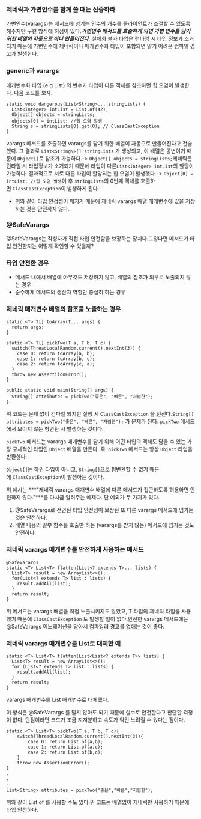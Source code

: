 ### 제네릭과 가변인수를 함께 쓸 때는 신중하라

가변인수(varargs)는 메서드에 넘기는 인수의 개수를 클라이언트가 조절할 수 있도록 해주지만 구현 방식에 허점이 있다.***가변인수 메서드를 호출하게 되면 가변 인수를 담기 위한 배열이 자동으로 하나 만들어진다.*** 실체화 불가 타입은 런타임 시 타입 정보가 소거되기 때문에 가변인수에 제네릭이나 매개변수화 타입이 포함되면 알기 어려운 컴파일 경고가 발생한다.

### generic과 varargs

매개변수화 타입 (e.g List<String>) 의 변수가 타입이 다른 객체를 참조하면 힙 오염이 발생한다. 다음 코드를 보자.

```
static void dangerous(List<String>... stringLists) {
  List<Integer> intList = List.of(42);
  Object[] objects = stringLists;
  objects[0] = intList; //힙 오염 발생
  String s = stringLists[0].get(0); // ClassCastException
}
```

varargs 메서드를 호출하면 varargs를 담기 위한 배열이 자동으로 만들어진다고 전술했다. 그 결과로 `List<String\>[] stringLists` 가 생성되고, 이 배열은 공변이기 때문에 `Object[]`로 참조가 가능하다.-> `Object[] objects = stringLists;`제네릭은 런타임 시 타입정보가 소거되기 때문에 타입이 다른`List<Integer> intList`의 할당이 가능하다. 결과적으로 서로 다른 타입이 할당되는 힙 오염이 발생했다.-> `Object[0] = intList; //힙 오염 발생`이 후 `stringLists`의 0번째 객체를 호출하면 `ClassCastException`이 발생하게 된다.

- 위와 같이 타입 안정성이 깨지기 때문에 제네릭 varargs 배열 매개변수에 값을 저장하는 것은 안전하지 않다.

### @SafeVarargs

@SafeVarargs는 작성자가 직접 타입 안전함을 보장하는 장치다.그렇다면 메서드가 타입 안전한지는 어떻게 확인할 수 있을까?

### 타입 안전한 경우

- 메서드 내에서 배열에 아무것도 저장하지 않고, 배열의 참조가 외부로 노출되지 않는 경우
- 순수하게 메서드의 생산자 역할만 충실히 하는 경우

### 제네릭 매개변수 배열의 참조를 노출하는 경우

```
static <T> T[] toArray(T... args) {
  return args;
}
```

```
static <T> T[] pickTwo(T a, T b, T c) {
  switch(ThreadLocalRandom.current().nextInt(3)) {
    case 0: return toArray(a, b);
    case 1: return toArray(b, c);
    case 2: return toArray(c, a);
  }
  throw new AssertiionError();
}
```

```
public static void main(String[] args) {
  String[] attributes = pickTwo("좋은", "빠른", "저렴한");
}
```

위 코드는 문제 없이 컴파일 되지만 실행 시 `ClassCastException` 을 던진다.`String[] attributes = pickTwo("좋은", "빠른", "저렴한");` 가 문제가 된다. `pickTwo` 메서드에서 보이지 않는 형변환 시 발생하는 것이다.

`pickTwo` 메서드는 varargs 매개변수를 담기 위해 어떤 타입의 객체도 담을 수 있는 가장 구체적인 타입인 `Object` 배열을 만든다. 즉, `pickTwo` 메서드는 항상 `Object` 타입을 반환한다.

`Object[]`는 하위 타입이 아니고, `String[]`으로 형변환할 수 없기 때문에 `ClassCastException`이 발생하는 것이다.

위 예시는 ***"제네릭 varargs 매개변수 배열에 다른 메서드가 접근하도록 허용하면 안전하지 않다."***를 다시금 알려주는 예제다. 단 예외가 두 가지가 있다.

1. @SafeVarargs로 선언된 타입 안전성이 보장된 또 다른 varargs 메서드에 넘기는 것은 안전하다.
2. 배열 내용의 일부 함수를 호출만 하는 (varargs를 받지 않는) 메서드에 넘기는 것도 안전하다.

### 제네릭 varargs 매개변수를 안전하게 사용하는 메서드

```
@SafeVarargs
static <T> List<T> flatten(List<? extends T>... lists) {
  List<T> result = new ArrayList<>();
  for(List<? extends T> list : lists) {
    result.addAll(list);
  }
  return result;
}
```

위 메서드는 varargs 배열을 직접 노출시키지도 않았고, T 타입의 제네릭 타입을 사용했기 때문에 `ClassCastException` 도 발생할 일이 없다.안전한 varargs 메서드에는 @SafeVarargs 어노테이션을 달아서 컴파일러 경고를 없애는 것이 좋다.

### 제네릭 varargs 매개변수를 List로 대체한 예

```
static <T> List<T> flatten(List<List<? extends T>> lists) {
  List<T> result = new ArrayList<>();
  for (List<? extends T> list : lists) {
    result.addAll(list);
  }
  return result;
}
```

varargs 매개변수를 List 매개변수로 대체했다.

이 방식은 @SafeVarargs 를 달지 않아도 되기 때문에 실수로 안전한다고 판단할 걱정이 없다. 단점이라면 코드가 조금 지저분하고 속도가 약간 느려질 수 있다는 점이다.

```
static <T> List<T> pickTwo(T a, T b, T c){
	switch(ThreadLocalRandom.current().nextInt(3)){
    	case 0: return List.of(a,b);
        case 1: return List.of(a,c);
        case 2: return List.of(b,c);
    }
    throw new AssertionError();
}
.
.
.
List<String> attributes = pickTwo("좋은","빠른","저렴한");
```

위와 같이 List.of 를 사용할 수도 있다.위 코드는 배열없이 제네릭만 사용하기 때문에 타입 안전하다.
